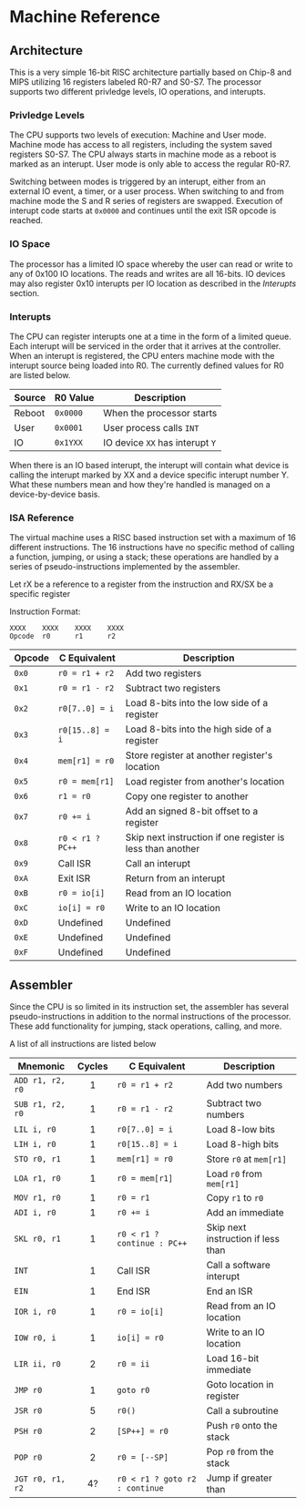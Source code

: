 # Machine Reference


## Architecture
This is a very simple 16-bit RISC architecture partially based on Chip-8 and MIPS utilizing 16 registers labeled R0-R7 and S0-S7. The processor supports two different privledge levels, IO operations, and interupts.

### Privledge Levels
The CPU supports two levels of execution: Machine and User mode. Machine mode has access to all registers, including the system saved registers S0-S7. The CPU always starts in machine mode as a reboot is marked as an interupt. User mode is only able to access the regular R0-R7. 

Switching between modes is triggered by an interupt, either from an external IO event, a timer, or a user process. When switching to and from machine mode the S and R series of registers are swapped. Execution of interupt code starts at `0x0000` and continues until the exit ISR opcode is reached.

### IO Space
The processor has a limited IO space whereby the user can read or write to any of 0x100 IO locations. The reads and writes are all 16-bits. IO devices may also register 0x10 interupts per IO location as described in the <i>Interupts</i> section.

### Interupts
The CPU can register interupts one at a time in the form of a limited queue. Each interupt will be serviced in the order that it arrives at the controller. When an interupt is registered, the CPU enters machine mode with the interupt source being loaded into R0. The currently defined values for R0 are listed below.

| Source | R0 Value | Description                     |
|--------|----------|---------------------------------|
| Reboot | `0x0000` | When the processor starts       |
| User   | `0x0001` | User process calls `INT`        |
| IO     | `0x1YXX` | IO device `XX` has interupt `Y` |

When there is an IO based interupt, the interupt will contain what device is calling the interupt marked by XX and a device specific interupt number Y. What these numbers mean and how they're handled is managed on a device-by-device basis.

### ISA Reference
The virtual machine uses a RISC based instruction set with a maximum of 16 different instructions. The 16 instructions have no specific method of calling a function, jumping, or using a stack; these operations are handled by a series of pseudo-instructions implemented by the assembler.

Let rX be a reference to a register from the instruction and RX/SX be a specific register

Instruction Format:
```
XXXX    XXXX    XXXX    XXXX
Opcode  r0      r1      r2
```

| Opcode |C Equivalent     | Description                                                |
|--------|-----------------|------------------------------------------------------------|
| `0x0`  |`r0 = r1 + r2`   | Add two registers                                          |
| `0x1`  |`r0 = r1 - r2`   | Subtract two registers                                     |
| `0x2`  |`r0[7..0] = i`   | Load 8-bits into the low side of a register                |
| `0x3`  |`r0[15..8] = i`  | Load 8-bits into the high side of a register               |
| `0x4`  |`mem[r1] = r0`   | Store register at another register's location              |
| `0x5`  |`r0 = mem[r1]`   | Load register from another's location                      |
| `0x6`  |`r1 = r0`        | Copy one register to another                               |
| `0x7`  |`r0 += i`        | Add an signed 8-bit offset to a register                   |
| `0x8`  |`r0 < r1 ? PC++` | Skip next instruction if one register is less than another |
| `0x9`  |Call ISR         | Call an interupt                                           |
| `0xA`  |Exit ISR         | Return from an interupt                                    |
| `0xB`  |`r0 = io[i]`     | Read from an IO location                                   |
| `0xC`  |`io[i] = r0`     | Write to an IO location                                    |
| `0xD`  |Undefined        | Undefined                                                  |
| `0xE`  |Undefined        | Undefined                                                  |
| `0xF`  |Undefined        | Undefined                                                  |

## Assembler
Since the CPU is so limited in its instruction set, the assembler has several pseudo-instructions in addition to the normal instructions of the processor. These add functionality for jumping, stack operations, calling, and more. 

A list of all instructions are listed below

| Mnemonic         | Cycles | C Equivalent                   | Description                        |
|------------------|:------:|--------------------------------|------------------------------------|
| `ADD r1, r2, r0` |    1   | `r0 = r1 + r2`                 | Add two numbers                    |
| `SUB r1, r2, r0` |    1   | `r0 = r1 - r2`                 | Subtract two numbers               |
| `LIL i, r0`      |    1   | `r0[7..0] = i`                 | Load 8-low bits                    |
| `LIH i, r0`      |    1   | `r0[15..8] = i`                | Load 8-high bits                   |
| `STO r0, r1`     |    1   | `mem[r1] = r0`                 | Store `r0` at `mem[r1]`            |
| `LOA r1, r0`     |    1   | `r0 = mem[r1]`                 | Load `r0` from `mem[r1]`           |
| `MOV r1, r0`     |    1   | `r0 = r1`                      | Copy `r1` to `r0`                  |
| `ADI i, r0`      |    1   | `r0 += i`                      | Add an immediate                   |
| `SKL r0, r1`     |    1   | `r0 < r1 ? continue : PC++`    | Skip next instruction if less than |
| `INT`            |    1   | Call ISR                       | Call a software interupt           |
| `EIN`            |    1   | End ISR                        | End an ISR                         |
| `IOR i, r0`      |    1   | `r0 = io[i]`                   | Read from an IO location           |
| `IOW r0, i`      |    1   | `io[i] = r0`                   | Write to an IO location            |
| `LIR ii, r0`     |    2   | `r0 = ii`                      | Load 16-bit immediate              |
| `JMP r0`         |    1   | `goto r0`                      | Goto location in register          |
| `JSR r0`         |    5   | `r0()`                         | Call a subroutine                  |
| `PSH r0`         |    2   | `[SP++] = r0`                  | Push `r0` onto the stack           |
| `POP r0`         |    2   | `r0 = [--SP]`                  | Pop `r0` from the stack            |
| `JGT r0, r1, r2` |   4?   | `r0 < r1 ? goto r2 : continue` | Jump if greater than               |